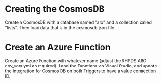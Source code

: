 # Creating the CosmosDB

Create a CosmosDB with a database named "aro" and a collection called "lists". Then load data that is in the cosmosdb.json file.

# Create an Azure Function

Create an Azure Function with whatever name (adjust the RHPDS ARO env_vars.yml as required).
Load the Functions via Visual Studio, and update the integration for Cosmos DB on both Triggers to have a value connection ID.


